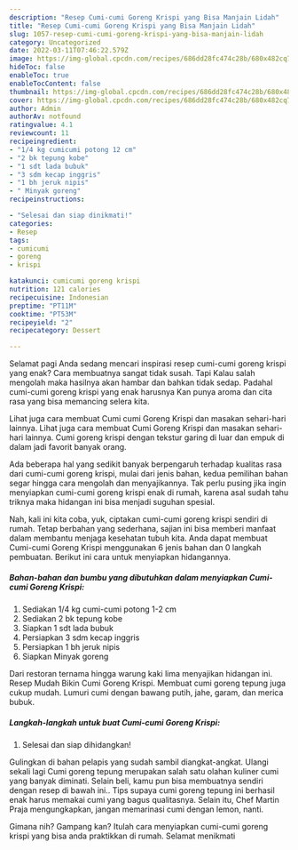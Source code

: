 ```yaml
---
description: "Resep Cumi-cumi Goreng Krispi yang Bisa Manjain Lidah"
title: "Resep Cumi-cumi Goreng Krispi yang Bisa Manjain Lidah"
slug: 1057-resep-cumi-cumi-goreng-krispi-yang-bisa-manjain-lidah
category: Uncategorized
date: 2022-03-11T07:46:22.579Z
image: https://img-global.cpcdn.com/recipes/686dd28fc474c28b/680x482cq70/cumi-cumi-goreng-krispi-foto-resep-utama.jpg
hideToc: false
enableToc: true
enableTocContent: false
thumbnail: https://img-global.cpcdn.com/recipes/686dd28fc474c28b/680x482cq70/cumi-cumi-goreng-krispi-foto-resep-utama.jpg
cover: https://img-global.cpcdn.com/recipes/686dd28fc474c28b/680x482cq70/cumi-cumi-goreng-krispi-foto-resep-utama.jpg
author: Admin
authorAv: notfound
ratingvalue: 4.1
reviewcount: 11
recipeingredient:
- "1/4 kg cumicumi potong 12 cm"
- "2 bk tepung kobe"
- "1 sdt lada bubuk"
- "3 sdm kecap inggris"
- "1 bh jeruk nipis"
- " Minyak goreng"
recipeinstructions:

- "Selesai dan siap dinikmati!"
categories:
- Resep
tags:
- cumicumi
- goreng
- krispi

katakunci: cumicumi goreng krispi 
nutrition: 121 calories
recipecuisine: Indonesian
preptime: "PT11M"
cooktime: "PT53M"
recipeyield: "2"
recipecategory: Dessert

---
```



Selamat pagi Anda sedang mencari inspirasi resep cumi-cumi goreng krispi yang enak? Cara membuatnya sangat tidak susah. Tapi Kalau salah mengolah maka hasilnya akan hambar dan bahkan tidak sedap. Padahal cumi-cumi goreng krispi yang enak harusnya Kan punya aroma dan cita rasa yang bisa memancing selera kita.


Lihat juga cara membuat Cumi cumi Goreng Krispi dan masakan sehari-hari lainnya. Lihat juga cara membuat Cumi Goreng Krispi dan masakan sehari-hari lainnya. Cumi goreng krispi dengan tekstur garing di luar dan empuk di dalam jadi favorit banyak orang.

Ada beberapa hal yang sedikit banyak berpengaruh terhadap kualitas rasa dari cumi-cumi goreng krispi, mulai dari jenis bahan, kedua pemilihan bahan segar hingga cara mengolah dan menyajikannya. Tak perlu pusing jika ingin menyiapkan cumi-cumi goreng krispi enak di rumah, karena asal sudah tahu triknya maka hidangan ini bisa menjadi suguhan spesial.


Nah, kali ini kita coba, yuk, ciptakan cumi-cumi goreng krispi sendiri di rumah. Tetap berbahan yang sederhana, sajian ini bisa memberi manfaat dalam membantu menjaga kesehatan tubuh kita. Anda dapat membuat Cumi-cumi Goreng Krispi menggunakan 6 jenis bahan dan 0 langkah pembuatan. Berikut ini cara untuk menyiapkan hidangannya.

<!--inarticleads1-->

##### Bahan-bahan dan bumbu yang dibutuhkan dalam menyiapkan Cumi-cumi Goreng Krispi:

1. Sediakan 1/4 kg cumi-cumi potong 1-2 cm
1. Sediakan 2 bk tepung kobe
1. Siapkan 1 sdt lada bubuk
1. Persiapkan 3 sdm kecap inggris
1. Persiapkan 1 bh jeruk nipis
1. Siapkan  Minyak goreng


Dari restoran ternama hingga warung kaki lima menyajikan hidangan ini. Resep Mudah Bikin Cumi Goreng Krispi. Membuat cumi goreng tepung juga cukup mudah. Lumuri cumi dengan bawang putih, jahe, garam, dan merica bubuk. 

<!--inarticleads2-->

##### Langkah-langkah untuk buat Cumi-cumi Goreng Krispi:


1. Selesai dan siap dihidangkan!

Gulingkan di bahan pelapis yang sudah sambil diangkat-angkat. Ulangi sekali lagi Cumi goreng tepung merupakan salah satu olahan kuliner cumi yang banyak diminati. Selain beli, kamu pun bisa membuatnya sendiri dengan resep di bawah ini.. Tips supaya cumi goreng tepung ini berhasil enak harus memakai cumi yang bagus qualitasnya. Selain itu, Chef Martin Praja mengungkapkan, jangan memarinasi cumi dengan lemon, nanti. 

Gimana nih? Gampang kan? Itulah cara menyiapkan cumi-cumi goreng krispi yang bisa anda praktikkan di rumah. Selamat menikmati
